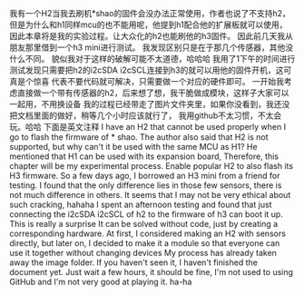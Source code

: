我有一个H2当我去刷机*shao的固件会没办法正常使用，作者也说了不支持h2，但是为什么和h1同样mcu的也不能用呢，他提到h1配合他的扩展板就可以使用，
因此本章将是我的实验过程。让大众化的h2也能刷他的h3固件。
因此前几天我从朋友那里借到一个h3 mini进行测试。
我发现区别只是在于那几个传感器，其他没什么不同。
貌似我对于这样的破解可能不太道德，哈哈哈
我用了1下午的时间进行测试发现只需要把h2的i2cSDA i2cSCL连接到h3的就可以用他的固件开机，这可真是个惊喜
代表不要代码就可解决，只需要做一个对应的硬件即可。
一开始我考虑直接做一个带有传感器的h2，后来想了想，我干脆做成模块，这样子大家可以一起用，不用换设备
我的过程已经带走了图片文件夹里，如果你没看到，我还没把文档里面的做好，稍等几个小时应该就行了，
我用github不太习惯，不太会玩。哈哈
下面是英文注释
I have an H2 that cannot be used properly when I go to flash the firmware of * shao. The author also said that H2 is not supported, but why can't it be used with the same MCU as H1? He mentioned that H1 can be used with its expansion board,
Therefore, this chapter will be my experimental process. Enable popular H2 to also flash its H3 firmware.
So a few days ago, I borrowed an H3 mini from a friend for testing.
I found that the only difference lies in those few sensors, there is not much difference in others.
It seems that I may not be very ethical about such cracking, hahaha
I spent an afternoon testing and found that just connecting the i2cSDA i2cSCL of h2 to the firmware of h3 can boot it up. This is really a surprise
It can be solved without code, just by creating a corresponding hardware.
At first, I considered making an H2 with sensors directly, but later on, I decided to make it a module so that everyone can use it together without changing devices
My process has already taken away the image folder. If you haven't seen it, I haven't finished the document yet. Just wait a few hours, it should be fine,
I'm not used to using GitHub and I'm not very good at playing it. ha-ha
